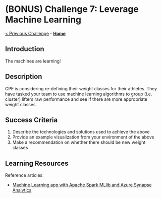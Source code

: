# (BONUS) Challenge 7: Leverage Machine Learning

[< Previous Challenge](./06-new-data.md) - **[Home](../README.md)**

## Introduction
The machines are learning!

## Description
CPF is considering re-defining their weight classes for their athletes. They have tasked your team to use machine learning algorithms to group (i.e. cluster) lifters raw performance and see if there are more appropriate weight classes. 


## Success Criteria
1. Describe the technologies and solutions used to achieve the above
2. Provide an example visualization from your environment of the above
3. Make a recommendation on whether there should be new weight classes 

## Learning Resources
Reference articles:
- [Machine Learning app with Apache Spark MLlib and Azure Synapse Analytics](https://docs.microsoft.com/en-us/azure/synapse-analytics/spark/apache-spark-machine-learning-mllib-notebook)